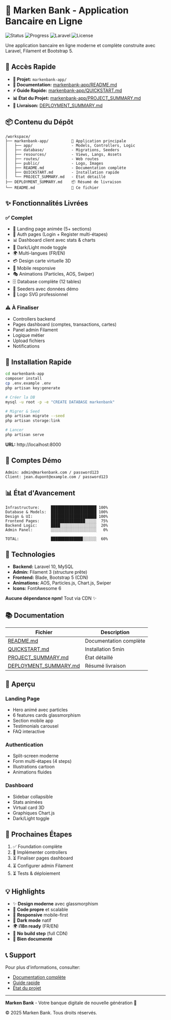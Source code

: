 # 🏦 Marken Bank - Application Bancaire en Ligne

![Status](https://img.shields.io/badge/Status-Foundation%20Complete-success)
![Progress](https://img.shields.io/badge/Progress-60%25-blue)
![Laravel](https://img.shields.io/badge/Laravel-10%2B-red)
![License](https://img.shields.io/badge/License-MIT-green)

Une application bancaire en ligne moderne et complète construite avec Laravel, Filament et Bootstrap 5.

## 🚀 Accès Rapide

- **📁 Projet:** `markenbank-app/`
- **📖 Documentation:** [markenbank-app/README.md](markenbank-app/README.md)
- **⚡ Guide Rapide:** [markenbank-app/QUICKSTART.md](markenbank-app/QUICKSTART.md)
- **📊 État du Projet:** [markenbank-app/PROJECT_SUMMARY.md](markenbank-app/PROJECT_SUMMARY.md)
- **🎉 Livraison:** [DEPLOYMENT_SUMMARY.md](DEPLOYMENT_SUMMARY.md)

## 📦 Contenu du Dépôt

```
/workspace/
├── markenbank-app/          🏦 Application principale
│   ├── app/                 - Models, Controllers, Logic
│   ├── database/            - Migrations, Seeders
│   ├── resources/           - Views, Langs, Assets
│   ├── routes/              - Web routes
│   ├── public/              - Logo, Images
│   ├── README.md            - Documentation complète
│   ├── QUICKSTART.md        - Installation rapide
│   └── PROJECT_SUMMARY.md   - État détaillé
├── DEPLOYMENT_SUMMARY.md    📦 Résumé de livraison
└── README.md                📖 Ce fichier
```

## ✨ Fonctionnalités Livrées

### ✅ Complet
- 🎨 Landing page animée (5+ sections)
- 🔐 Auth pages (Login + Register multi-étapes)
- 📊 Dashboard client avec stats & charts
- 🌙 Dark/Light mode toggle
- 🌍 Multi-langues (FR/EN)
- 💳 Design carte virtuelle 3D
- 📱 Mobile responsive
- 🎭 Animations (Particles, AOS, Swiper)
- 🗄️ Database complète (12 tables)
- 🌱 Seeders avec données démo
- 🎨 Logo SVG professionnel

### ⚠️ À Finaliser
- Controllers backend
- Pages dashboard (comptes, transactions, cartes)
- Panel admin Filament
- Logique métier
- Upload fichiers
- Notifications

## 🚀 Installation Rapide

```bash
cd markenbank-app
composer install
cp .env.example .env
php artisan key:generate

# Créer la DB
mysql -u root -p -e "CREATE DATABASE markenbank"

# Migrer & Seed
php artisan migrate --seed
php artisan storage:link

# Lancer
php artisan serve
```

**URL:** http://localhost:8000

## 🔑 Comptes Démo

```
Admin: admin@markenbank.com / password123
Client: jean.dupont@example.com / password123
```

## 📊 État d'Avancement

```
Infrastructure:     ████████████████████ 100%
Database & Models:  ████████████████████ 100%
Design & UI:        ████████████████████ 100%
Frontend Pages:     ███████████████░░░░░  75%
Backend Logic:      ████░░░░░░░░░░░░░░░░  20%
Admin Panel:        ░░░░░░░░░░░░░░░░░░░░   0%

TOTAL:              ██████████████░░░░░░  60%
```

## 🎯 Technologies

- **Backend:** Laravel 10, MySQL
- **Admin:** Filament 3 (structure prête)
- **Frontend:** Blade, Bootstrap 5 (CDN)
- **Animations:** AOS, Particles.js, Chart.js, Swiper
- **Icons:** FontAwesome 6

**Aucune dépendance npm!** Tout via CDN ✨

## 📚 Documentation

| Fichier | Description |
|---------|-------------|
| [README.md](markenbank-app/README.md) | Documentation complète |
| [QUICKSTART.md](markenbank-app/QUICKSTART.md) | Installation 5min |
| [PROJECT_SUMMARY.md](markenbank-app/PROJECT_SUMMARY.md) | État détaillé |
| [DEPLOYMENT_SUMMARY.md](DEPLOYMENT_SUMMARY.md) | Résumé livraison |

## 🎨 Aperçu

### Landing Page
- Hero animé avec particles
- 6 features cards glassmorphism
- Section mobile app
- Testimonials carousel
- FAQ interactive

### Authentication
- Split-screen moderne
- Form multi-étapes (4 steps)
- Illustrations cartoon
- Animations fluides

### Dashboard
- Sidebar collapsible
- Stats animées
- Virtual card 3D
- Graphiques Chart.js
- Dark/Light toggle

## 🔧 Prochaines Étapes

1. ✅ Foundation complète
2. 🚧 Implémenter controllers
3. ⏳ Finaliser pages dashboard
4. ⏳ Configurer admin Filament
5. ⏳ Tests & déploiement

## 💡 Highlights

- ✨ **Design moderne** avec glassmorphism
- 🎯 **Code propre** et scalable
- 📱 **Responsive** mobile-first
- 🌙 **Dark mode** natif
- 🌍 **i18n ready** (FR/EN)
- 🚀 **No build step** (full CDN)
- 📖 **Bien documenté**

## 📞 Support

Pour plus d'informations, consulter:
- [Documentation complète](markenbank-app/README.md)
- [Guide rapide](markenbank-app/QUICKSTART.md)
- [État du projet](markenbank-app/PROJECT_SUMMARY.md)

---

**Marken Bank** - Votre banque digitale de nouvelle génération 🚀

© 2025 Marken Bank. Tous droits réservés.
